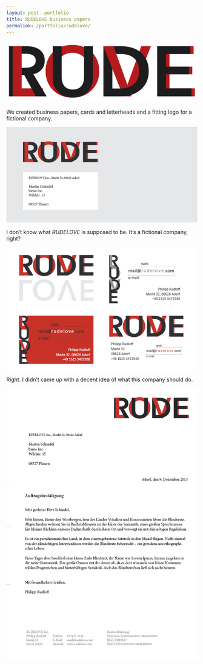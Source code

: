 ```yaml
---
layout: post--portfolio
title: RUDELOVE business papers
permalink: /portfolio/rudelove/
---
```

![RUDELOVE logo](/img/rudelove/logo.png)

We created business papers, cards and letterheads and a fitting logo for a fictional company.

![RUDELOVE letterhead](/img/rudelove/letterhead.png)

I don’t know what _RUDELOVE_ is supposed to be. It’s a fictional company, right?

![RUDELOVE business card](/img/rudelove/business-card.png)

Right. I didn’t came up with a decent idea of what this company should do.

![RUDELOVE stationary](/img/rudelove/stationary.png)